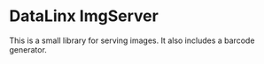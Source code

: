 # DataLinx ImgServer
This is a small library for serving images. It also includes a barcode generator.
